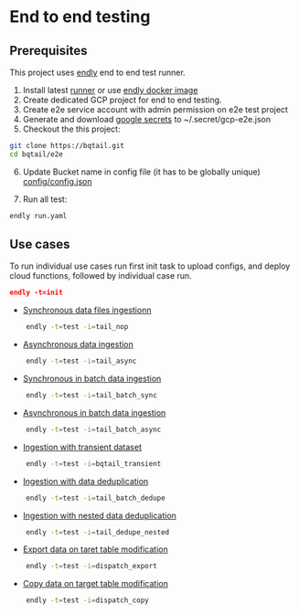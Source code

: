 # End to end testing

## Prerequisites

This project uses [endly](https://github.com/viant/endly/) end to end test runner.

1. Install latest [runner](https://github.com/viant/endly/releases) or use [endly docker image](https://github.com/viant/endly/tree/master/docker)
2. Create dedicated GCP project for  end to end testing.
3. Create e2e service account with admin permission on e2e test project
4. Generate and download [google secrets](https://github.com/viant/endly/tree/master/doc/secrets#gc) to ~/.secret/gcp-e2e.json 
5. Checkout the this project:
```bash
git clone https://bqtail.git
cd bqtail/e2e
```
6. Update Bucket name in config file (it has to be globally unique)
[config/config.json](config/config.json)

7. Run all test:
```bash
endly run.yaml
```

## Use cases

To run individual use cases run first init task to upload configs, and deploy cloud functions, followed by individual case run.

```json
endly -t=init
```

- [Synchronous data files ingestionn](regression/cases/001_tail_nop/README.md)

```bash
    endly -t=test -i=tail_nop
```


- [Asynchronous data ingestion](regression/cases/002_tail_async/README.md)

```bash
    endly -t=test -i=tail_async
```

- [Synchronous in batch data ingestion](regression/cases/003_tail_batch_sync/README.md)

```bash
    endly -t=test -i=tail_batch_sync
```

- [Asynchronous in batch data ingestion](regression/cases/004_tail_batch_async/README.md)

```bash
    endly -t=test -i=tail_batch_async
```

- [Ingestion with transient dataset](regression/cases/005_tail_transient)

```bash
    endly -t=test -i=bqtail_transient
```

- [Ingestion with data deduplication](regression/cases/006_tail_batch_dedupe)

```bash
    endly -t=test -i=tail_batch_dedupe
```

- [Ingestion with nested data deduplication](regression/cases/007_tail_dedupe_nested)

```bash
    endly -t=test -i=tail_dedupe_nested
```


- [Export data on taret table modification](regression/cases/008_dispatch_export)

```bash
    endly -t=test -i=dispatch_export
```


- [Copy data on target table modification](regression/cases/009_dispatch_copy)

```bash
    endly -t=test -i=dispatch_copy
```



